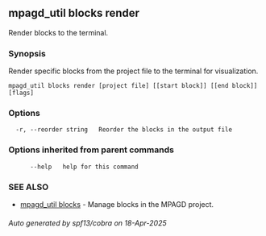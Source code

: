 ## mpagd_util blocks render

Render blocks to the terminal.

### Synopsis

Render specific blocks from the project file to the terminal for visualization.

```
mpagd_util blocks render [project file] [[start block]] [[end block]] [flags]
```

### Options

```
  -r, --reorder string   Reorder the blocks in the output file
```

### Options inherited from parent commands

```
      --help   help for this command
```

### SEE ALSO

* [mpagd_util blocks](mpagd_util_blocks.md)	 - Manage blocks in the MPAGD project.

###### Auto generated by spf13/cobra on 18-Apr-2025
